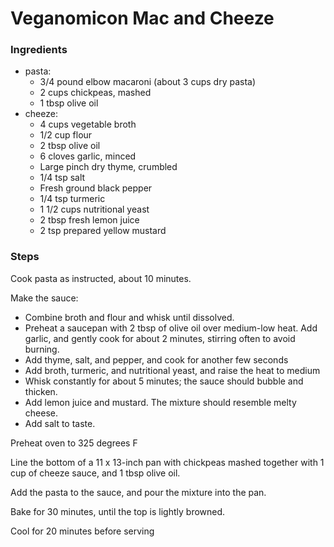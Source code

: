 Veganomicon Mac and Cheeze
==========================


### Ingredients
- pasta:
    - 3/4 pound elbow macaroni (about 3 cups dry pasta)
    - 2 cups chickpeas, mashed
    - 1 tbsp olive oil
- cheeze:
    - 4 cups vegetable broth
    - 1/2 cup flour
    - 2 tbsp olive oil
    - 6 cloves garlic, minced
    - Large pinch dry thyme, crumbled
    - 1/4 tsp salt
    - Fresh ground black pepper
    - 1/4 tsp turmeric
    - 1 1/2 cups nutritional yeast
    - 2 tbsp fresh lemon juice
    - 2 tsp prepared yellow mustard

### Steps
Cook pasta as instructed, about 10 minutes.

Make the sauce:
- Combine broth and flour and whisk until dissolved.
- Preheat a saucepan with 2 tbsp of olive oil over medium-low heat. Add garlic, and gently cook for about 2 minutes, stirring often to avoid burning.
- Add thyme, salt, and pepper, and cook for another few seconds
- Add broth, turmeric, and nutritional yeast, and raise the heat to medium
- Whisk constantly for about 5 minutes; the sauce should bubble and thicken.
- Add lemon juice and mustard. The mixture should resemble melty cheese.
- Add salt to taste.

Preheat oven to 325 degrees F

Line the bottom of a 11 x 13-inch pan with chickpeas mashed together with 1 cup of cheeze sauce, and 1 tbsp olive oil.

Add the pasta to the sauce, and pour the mixture into the pan.

Bake for 30 minutes, until the top is lightly browned.

Cool for 20 minutes before serving

